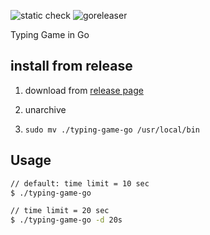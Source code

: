 ![static check](https://github.com/kenzo0107/typing-game-go/workflows/static%20check/badge.svg)
![goreleaser](https://github.com/kenzo0107/typing-game-go/workflows/goreleaser/badge.svg)

Typing Game in Go

## install from release

1. download from [release page](https://github.com/kenzo0107/typing-game-go/releases)

2. unarchive

3. `sudo mv ./typing-game-go /usr/local/bin`

## Usage

```sh
// default: time limit = 10 sec
$ ./typing-game-go
```

```sh
// time limit = 20 sec
$ ./typing-game-go -d 20s
```
